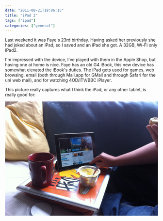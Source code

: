 ```yaml
---
date: "2011-08-21T19:06:15"
title: "iPad 2"
tags: ["ipad"]
categories: ["general"]
---
```


Last weekend it was Faye's 23rd birthday.  Having asked her previously she had joked about an iPad, so I saved and an iPad she got.  A 32GB, Wi-Fi only iPad2. 
 <!--more-->
I'm impressed with the device, I've played with them in the Apple Shop, but having one at home is nice.  Faye has an old G4 iBook, this new device has somewhat elevated the iBook's duties. 
The iPad gets used for games, web browsing, email (both through Mail.app for GMail and through Safari for the uni web mail), and for watching 4OD/ITV/BBC iPlayer. 
 
This picture really captures what I think the iPad, or any other tablet, is really good for: 


![alt text](ipad-cream_tea-tea.jpg "Faye's iPad 2")
